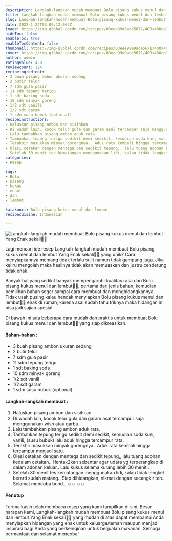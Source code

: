 ```yaml
---
description: Langkah-langkah mudah membuat Bolu pisang kukus menul dan lembut Yang Enak sekali"
title: Langkah-langkah mudah membuat Bolu pisang kukus menul dan lembut Yang Enak sekali
slug: Langkah-langkah-mudah-membuat-Bolu-pisang-kukus-menul-dan-lembut-Yang-Enak-sekali
date: 2022-1-24T03:09:12.063Z
image: https://img-global.cpcdn.com/recipes/03eee99a9ade5671/400x400cq70/photo.jpg
hideToc: false
enableToc: true
enableTocContent: false
thumbnail: https://img-global.cpcdn.com/recipes/03eee99a9ade5671/400x400cq70/photo.jpg
cover: https://img-global.cpcdn.com/recipes/03eee99a9ade5671/400x400cq70/photo.jpg
author: admin
ratingvalue: 4.8
reviewcount: 124
recipeingredient:
- 3 buah pisang ambon ukuran sedang
- 2 butir telur
- 7 sdm gula pasir
- 11 sdm tepung terigu
- 1 sdt baking soda
- 10 sdm minyak goreng
- 1/2 sdt vanili
- 1/2 sdt garam
- 1 sdm susu bubuk (optional)
recipeinstructions:
- Haluskan pisang ambon dan sisihkan
- Di wadah lain, kocok telur gula dan garam asal tercampur saja menggunakan wish atau garbu.
- Lalu tambahkan pisang ambon aduk rata.
- Tambahkan tepung terigu sedikit demi sedikit, kemudian soda kue, vanili, (susu bubuk) lalu aduk hingga tercampur rata.
- Terakhir masukkan minyak gorengnya.. Aduk rata kembali hingga tercampur menjadi satu.
- Olesi cetakan dengan mentega dan sedikit tepung,, lalu tuang adonan kedalam cetakan.. Hentak2kan sebentar agar udara yg terperangkap di dalam adonan keluar.. Lalu kukus selama kurang lebih 30 menit..
- Setelah 30 menit tes kematangan menggunakan lidi, kalau tidak lengket berarti sudah matang.. Siap dihidangkan, nikmat dengan secangkir teh.. Selamat mencoba bund.. ☺☺☺☺
categories:
- Resep

tags:
- Bolu
- pisang
- kukus
- menul
- dan
- lembut

katakunci: Bolu pisang kukus menul dan lembut
recipecuisine: Indonesian

---
```


![Langkah-langkah mudah membuat Bolu pisang kukus menul dan lembut Yang Enak sekali👩‍🍳](https://img-global.cpcdn.com/recipes/03eee99a9ade5671/400x400cq70/photo.jpg)

Lagi mencari ide resep Langkah-langkah mudah membuat Bolu pisang kukus menul dan lembut Yang Enak sekali👩‍🍳 yang unik? Cara menyiapkannya memang tidak terlalu sulit namun tidak gampang juga. Jika keliru mengolah maka hasilnya tidak akan memuaskan dan justru cenderung tidak enak.

Banyak hal yang sedikit banyak mempengaruhi kualitas rasa dari Bolu pisang kukus menul dan lembut👩‍🍳, pertama dari jenis bahan, kemudian pemilihan bahan segar sampai cara membuat dan menghidangkannya. Tidak usah pusing kalau hendak menyiapkan Bolu pisang kukus menul dan lembut👩‍🍳 enak di rumah, karena asal sudah tahu triknya maka hidangan ini bisa jadi sajian spesial.

Di bawah ini ada beberapa cara mudah dan praktis untuk membuat Bolu pisang kukus menul dan lembut👩‍🍳 yang siap dikreasikan.

<!--inarticleads1-->

#### Bahan-bahan :

- 3 buah pisang ambon ukuran sedang
- 2 butir telur
- 7 sdm gula pasir
- 11 sdm tepung terigu
- 1 sdt baking soda
- 10 sdm minyak goreng
- 1/2 sdt vanili
- 1/2 sdt garam
- 1 sdm susu bubuk (optional)

<!--inarticleads2-->

#### Langkah-langkah membuat :

1. Haluskan pisang ambon dan sisihkan
1. Di wadah lain, kocok telur gula dan garam asal tercampur saja menggunakan wish atau garbu.
1. Lalu tambahkan pisang ambon aduk rata.
1. Tambahkan tepung terigu sedikit demi sedikit, kemudian soda kue, vanili, (susu bubuk) lalu aduk hingga tercampur rata.
1. Terakhir masukkan minyak gorengnya.. Aduk rata kembali hingga tercampur menjadi satu.
1. Olesi cetakan dengan mentega dan sedikit tepung,, lalu tuang adonan kedalam cetakan.. Hentak2kan sebentar agar udara yg terperangkap di dalam adonan keluar.. Lalu kukus selama kurang lebih 30 menit..
1. Setelah 30 menit tes kematangan menggunakan lidi, kalau tidak lengket berarti sudah matang.. Siap dihidangkan, nikmat dengan secangkir teh.. Selamat mencoba bund.. ☺☺☺☺

#### Penutup

Terima kasih telah membaca resep yang kami tampilkan di sini. Besar harapan kami, Langkah-langkah mudah membuat Bolu pisang kukus menul dan lembut Yang Enak sekali👩‍🍳 yang mudah di atas dapat membantu Anda menyiapkan hidangan yang enak untuk keluarga/teman maupun menjadi inspirasi bagi Anda yang berkeinginan untuk berjualan makanan. Semoga bermanfaat dan selamat mencoba!